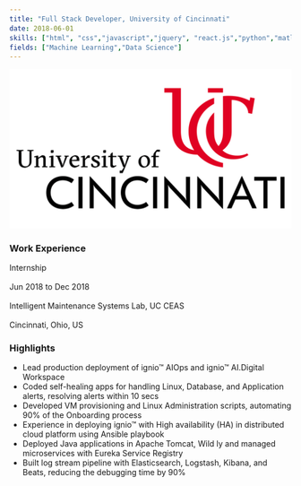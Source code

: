 ```yaml
---
title: "Full Stack Developer, University of Cincinnati"
date: 2018-06-01
skills: ["html", "css","javascript","jquery", "react.js","python","matlab","mysql"]
fields: ["Machine Learning","Data Science"]
---
```

![](./images/uc-logo.png)
### Work Experience
Internship<br>  
Jun 2018 to Dec 2018<br>  
Intelligent Maintenance Systems Lab, UC CEAS<br>  
Cincinnati, Ohio, US

### Highlights
* Lead production deployment of ignio™ AIOps and ignio™ AI.Digital Workspace
* Coded self-healing apps for handling Linux, Database, and Application alerts, resolving alerts within 10 secs
* Developed VM provisioning and Linux Administration scripts, automating 90% of the Onboarding process
* Experience in deploying ignio™ with High availability (HA) in distributed cloud platform using Ansible playbook
* Deployed Java applications in Apache Tomcat, Wild ly and managed microservices with Eureka Service Registry
* Built log stream pipeline with Elasticsearch, Logstash, Kibana, and Beats, reducing the debugging time by 90%
<!--more-->
